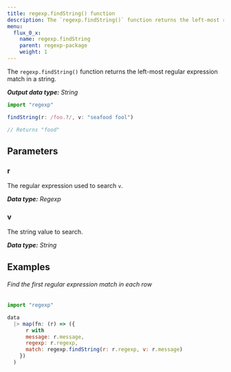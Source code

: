 ```yaml
---
title: regexp.findString() function
description: The `regexp.findString()` function returns the left-most regular expression match in a string.
menu:
  flux_0_x:
    name: regexp.findString
    parent: regexp-package
    weight: 1
---
```


The `regexp.findString()` function returns the left-most regular expression match in a string.

_**Output data type:** String_

```js
import "regexp"

findString(r: /foo.?/, v: "seafood fool")

// Returns "food"
```

## Parameters

### r
The regular expression used to search `v`.

_**Data type:** Regexp_

### v
The string value to search.

_**Data type:** String_

## Examples

###### Find the first regular expression match in each row
```js
import "regexp"

data
  |> map(fn: (r) => ({
      r with
      message: r.message,
      regexp: r.regexp,
      match: regexp.findString(r: r.regexp, v: r.message)
    })
  )
```
